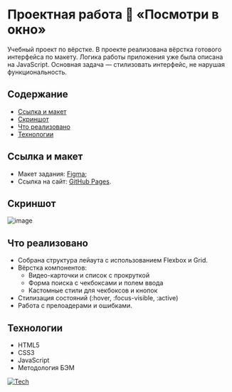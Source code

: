 # Проектная работа 🎦 «Посмотри в окно»
Учебный проект по вёрстке. В проекте реализована вёрстка готового интерфейса по макету. Логика работы приложения уже была описана на JavaScript. Основная задача — стилизовать интерфейс, не нарушая функциональность.

## Содержание
* [Cсылка и макет](#ссылка-и-макет)
* [Скриншот](#скриншот)
* [Что реализовано](#что-реализовано)
* [Технологии](#технологии)

## Ссылка и макет
* Макет задания: [Figma](https://www.figma.com/file/QHcvX1RsUI89CulRB7HLk6/%234-%D0%9F%D0%BE%D1%81%D0%BC%D0%BE%D1%82%D1%80%D0%B8-%D0%B2-%D0%BE%D0%BA%D0%BD%D0%BE?node-id=0%3A1&t=tJOMMSaw5EIu481X-1);
* Ссылка на сайт: [GitHub Pages](https://feleroy.github.io/posmotri_v_okno/).

## Скриншот
![image](https://github.com/user-attachments/assets/7fdc59e6-571d-423b-a9a8-94cc79141334)

## Что реализовано
* Собрана структура лейаута с использованием Flexbox и Grid.
* Вёрстка компонентов:
  * Видео-карточки и список с прокруткой
  * Форма поиска с чекбоксами и полем ввода
  * Кастомные стили для чекбоксов и кнопок
* Стилизация состояний (:hover, :focus-visible, :active)
* Работа с прелоадерами и ошибками.

## Технологии
* HTML5
* CSS3
* JavaScript
* Методология БЭМ

[![Tech](https://skillicons.dev/icons?i=html,css,js&theme=light)](https://skillicons.dev)

